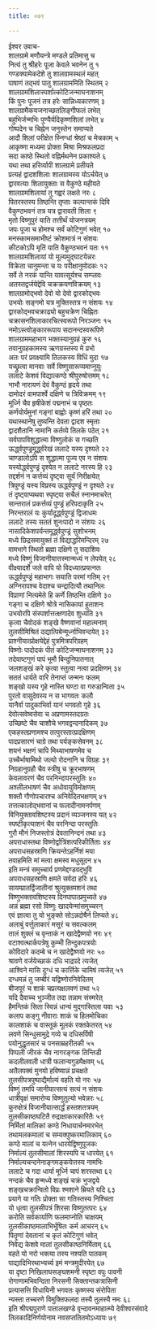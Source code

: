 ```yaml
---
title: ०७९

---
```

ईश्वर उवाच-  
शालग्रामे मणौयन्त्रे मण्डले प्रतिमासु च  
नित्यं तु श्रीहरेः पूजा केवले भवनेन तु १  
गण्डक्यामेकदेशे तु शालग्रामस्थलं महत्  
पाषाणं तद्भवं पातु शालग्राममिति स्थितम् २  
शालग्रामशिलास्पर्शात्कोटिजन्माघनाशनम्  
किं पुनः पूजनं तत्र हरेः सान्निध्यकारणम् ३  
शालग्रामैकयजनाच्छतलिङ्गीफलं लभेत्  
बहुभिर्जन्मभिः पुण्यैर्यदिकृष्णशिलां लभेत् ४  
गोष्पदेन च चिह्नेन जनुस्तेन समाप्यते  
आदौ शिलां परीक्षेत स्निग्धां श्रेष्ठां च मेचकाम् ५  
आकृष्णा मध्यमा प्रोक्ता मिश्रा मिश्रफलप्रदा  
सदा काष्ठे स्थितो वह्निर्मथनेन प्रकाश्यते ६  
यथा तथा हरिर्व्यापी शालग्रामे प्रतीयते  
प्रत्यहं द्वादशशिलाः शालग्रामस्य योऽर्चयेत् ७  
द्वारवत्याः शिलायुक्ताः स वैकुण्ठे महीयते  
शालग्रामशिलायां तु गह्वरं लक्षते नरः ८  
पितरस्तस्य तिष्ठन्ति तृप्ताः कल्पान्तकं दिवि  
वैकुण्ठभवनं तत्र यत्र द्वारावती शिला ९  
मृतो विष्णुपुरं याति तत्तीर्थं योजनत्रयम्  
जपः पूजा च होमश्च सर्वं कोटिगुणं भवेत् १०  
मनस्कामसमाभीष्टं क्रोशमात्रं न संशयः  
कीटकोऽपि मृतिं याति वैकुण्ठभवनं यतः ११  
शालग्रामशिलायां यो मूल्यमुद्घाटयेन्नरः  
विक्रेता चानुमन्ता च यः परीक्षानुमोदकः १२  
सर्वे ते नरकं यान्ति यावत्सूर्यश्च सम्प्लवः  
अतस्तद्वर्जयेद्देवि चक्रक्रयणविक्रयम् १३  
शालग्रामोद्भवो देवो यो देवो द्वारकोद्भवः  
उभयोः सङ्गमो यत्र मुक्तिस्तत्र न संशयः १४  
द्वारकोद्भवचक्राढ्यो बहुचक्रेण चिह्नितः  
चक्रासनशिलाकारचित्स्वरूपो निरञ्जनः १५  
नमोऽस्त्वोङ्काररूपाय सदानन्दस्वरूपिणे  
शालग्राममहाभाग भक्तस्यानुग्रहं कुरु १६  
तवानुग्रहकामस्य ऋणग्रस्तस्य मे प्रभो  
अतः परं प्रवक्ष्यामि तिलकस्य विधिं मुदा १७  
यच्छ्रुत्वा मानवाः सर्वे विष्णुसारूप्यमाप्नुयुः  
ललाटे केशवं विद्यात्कण्ठे श्रीपुरुषोत्तमम् १८  
नाभौ नारायणं देवं वैकुण्ठं हृदये तथा  
दामोदरं वामपार्श्वे दक्षिणे च त्रिविक्रमम् १९  
मूर्ध्नि चैव हृषीकेशं पद्मनाभं च पृष्ठतः  
कर्णयोर्यमुनां गङ्गां बाह्वोः कृष्णं हरिं तथा २०  
यथास्थानेषु तुष्यन्ति देवता द्वादश स्मृताः  
द्वादशैतानि नामानि कर्तव्ये तिलके पठेत् २१  
सर्वपापविशुद्धात्मा विष्णुलोकं स गच्छति  
ऊर्द्ध्वपुण्ड्रमूर्द्ध्वरेखं ललाटे यस्य दृश्यते २२  
चाण्डालोऽपि स शुद्धात्मा पूज्य एव न संशयः  
यस्योर्द्ध्वपुण्ड्रं दृश्येत न ललाटे नरस्य हि २३  
तद्दर्शनं न कर्त्तव्यं दृष्ट्वा सूर्यं निरीक्षयेत्  
त्रिपुण्ड्रं यस्य विप्रस्य ऊर्द्ध्वपुण्ड्रं न दृश्यते २४  
तं दृष्ट्वाप्यथवा स्पृष्ट्वा सचैलं स्नानमाचरेत्  
सान्तरालं प्रकर्त्तव्यं पुण्ड्रं हरिपदाकृति २५  
निरन्तरालं यः कुर्यादूर्द्ध्वपुण्ड्रं द्विजाधमः  
ललाटे तस्य सततं शुनःपादो न संशयः २६  
नासादिकेशपर्यन्तमूर्द्ध्वपुण्ड्रं सुशोभनम्  
मध्ये छिद्रसमायुक्तं तं विद्याद्धरिमन्दिरम् २७  
वामभागे स्थितो ब्रह्मा दक्षिणे तु सदाशिवः  
मध्ये विष्णुं विजानीयात्तस्मान्मध्यं न लेपयेत् २८  
वीक्ष्यादर्शे जले वापि यो विदध्यात्प्रयत्नतः  
ऊर्द्ध्वपुण्ड्रं महाभागः सयाति परमां गतिम् २९  
अग्निरापश्च वेदाश्च चन्द्रादित्यौ तथानिलः  
विप्राणां नित्यमेते हि कर्णे तिष्ठन्ति दक्षिणे ३०  
गङ्गा च दक्षिणे श्रोत्रे नासिकायां हुताशनः  
उभयोरपि संस्पर्शात्तत्क्षणादेव शुध्यति ३१  
कृत्वा चैवोदकं शङ्खे वैष्णवानां महात्मनाम्  
तुलसीमिश्रितं दद्यात्पिबेन्मूर्ध्नाभिवन्दयेत् ३२  
प्राश्नीयात्प्रोक्षयेद्देहं पुत्रमित्रपरिग्रहम्  
विष्णोः पादोदकं पीतं कोटिजन्माघनाशनम् ३३  
तदेवाष्टगुणं पापं भूमौ बिन्दुनिपातनात्  
जलशङ्खं करे कृत्वा स्तुत्वा नत्वा प्रदक्षिणम् ३४  
सततं धार्यते वारि तेनाप्तं जन्मनः फलम्  
शङ्खो यस्य गृहे नास्ति घण्टा वा गरुडान्विता ३५  
पुरतो वासुदेवस्य न स भागवतः कलौ  
यानैर्वा पादुकाभिर्वा यानं भगवतो गृहे ३६  
देवोत्सवेष्वसेवा च अप्रणामस्तदग्रतः  
उच्छिष्टे चैव चाशौचे भगवद्वन्दनादिकम् ३७  
एकहस्तप्रणामश्च तत्पुरस्तात्प्रदक्षिणम्  
पादप्रसारणं चाग्रे तथा पर्यङ्कसेवनम् ३८  
शयनं भक्षणं चापि मिथ्याभाषणमेव च  
उच्चैर्भाषामिथो जल्पो रोदनानि च विग्रहः ३९  
निग्रहानुग्रहौ चैव स्त्रीषु च क्रूरभाषणम्  
केवलावरणं चैव परनिन्दापरस्तुतिः ४०  
अश्लीलभाषणं चैव अधोवायुविमोक्षणम्  
शक्तौ गौणोपचारश्च अनिवेदितभक्षणम् ४१  
तत्तत्कालोद्भवानां च फलादीनामनर्पणम्  
विनियुक्तावशिष्टस्य प्रदानं व्यञ्जनस्य यत् ४२  
स्पष्टीकृत्याशनं चैव परनिन्दा परस्तुतिः  
गुरौ मौनं निजस्तोत्रं देवतानिन्दनं तथा ४३  
अपराधास्तथा विष्णोर्द्वात्रिंशत्परिकीर्तिताः ४४  
अपराधसहस्राणि क्रियन्तेऽहर्निशं मया  
तवाहमिति मां मत्वा क्षमस्व मधुसूदन ४५  
इति मन्त्रं समुच्चार्य प्रणमेद्दण्डवद्भुवि  
अपराधसहस्राणि क्षमते सर्वदा हरिः ४६  
सायम्प्रातर्द्विजातीनां श्रुत्युक्तमशनं तथा  
विष्णुभक्तावशिष्टस्य दिनपापात्प्रमुच्यते ४७  
अन्नं ब्रह्मा रसो विष्णुः खादयेन्मांसमुच्चरन्  
एवं ज्ञात्वा तु यो भुङ्क्ते सोऽन्नदोषैर्न लिप्यते ४८  
अलाबुं वर्त्तुलाकारं मसूरं च सवल्कलम्  
तालं शुक्लं च वृन्ताकं न खादेद्वैष्णवो नरः ४९  
वटाश्वत्थार्कपत्रेषु कुम्भी तिन्दुकपत्रयोः  
कोविदारे कदम्बे च न खादेद्वैष्णवो नरः ५०  
श्रावणे वर्जयेच्छाकं दधि भाद्रपदे त्यजेत्  
आश्विने मासि दुग्धं च कार्त्तिके चामिषं त्यजेत् ५१  
दग्धमन्नं तु जम्बीरं यद्विष्णोरनिवेदितम्  
बीजपूरं च शाकं चप्रत्यक्षलवणं तथा ५२  
यदि दैवाच्च भुञ्जीत तदा तन्नाम संस्मरेत्  
हैमन्तिकं सिता स्विन्नं धान्यं मुद्गास्तिला यवाः ५३  
कलाप कङ्गु नीवाराः शाकं च हिलमोचिका  
कालशाकं च वास्तूकं मूलकं रक्तकेतरत् ५४  
लवणे सिन्धुसामुद्रे गव्ये च दधिसर्पिषी  
पयोनुद्धृतसारं च पनसाम्रहरीतकी ५५  
पिप्पली जीरकं चैव नागरङ्गक तिन्तिडी  
कदलीलवली धात्री फलान्यगुडमैक्षवम् ५६  
अतैलपक्वं मुनयो हविष्यान्नं प्रचक्षते  
तुलसीपत्रपुष्पाद्यैर्माल्यं वहति यो नरः ५७  
विष्णुं तमपि जानीयात्सत्यं सत्यं न संशयः  
धात्रीवृक्षं समारोप्य विष्णुतुल्यो भवेन्नरः ५८  
कुरुक्षेत्रं विजानीयात्सार्द्धं हस्तशतत्रयम्  
तुलसीकाष्ठघटितै रुद्राक्षाकारकारितैः ५९  
निर्मितां मालिकां कण्ठे निधायार्चनमारभेत्  
तथामलकमालां च सम्यक्पुष्करमालिकाम् ६०  
कण्ठे मालां च यत्नेन धारयेद्विष्णुपूजकः  
निर्माल्यं तुलसीमालां शिरस्यपि च धारयेत् ६१  
निर्माल्यचन्दनेनाङ्गमङ्कयेत्तस्य नामभिः  
ललाटे च गदा धार्या मूर्ध्नि चापं शरस्तथा ६२  
नन्दकं चैव हृन्मध्ये शङ्खं चक्रं भुजद्वये  
शङ्खचक्रान्वितो विप्रः श्मशाने म्रियते यदि ६३  
प्रयागे या गतिः प्रोक्ता सा गतिस्तस्य निश्चिता  
यो धृत्वा तुलसीपत्रं शिरसा विष्णुतत्परः ६४  
करोति सर्वकार्याणि फलमाप्नोति चाक्षयम्  
तुलसीकाष्ठमालाभिर्भूषितः कर्म आचरन् ६५  
पितॄणां देवतानां च कृतं कोटिगुणं भवेत्  
निवेद्य केशवे मालां तुलसीकाष्ठनिर्मिताम् ६६  
वहते यो नरो भक्त्या तस्य नश्यति पातकम्  
पाद्यादिभिरथाभ्यर्च्य इमं मन्त्रमुदीरयेत् ६७  
या दृष्टा निखिलाघसङ्घशमनी स्पृष्टा वपुः पावनी  
रोगाणामभिवन्दिता निरसनी सिक्तान्तकत्रासिनी  
प्रत्यासत्ति विधायिनी भगवतः कृष्णस्य संरोपिता  
न्यस्ता तच्चरणे विमुक्तिफलदा तस्यै तुलस्यै नमः ६८  
इति श्रीपद्मपुराणे पातालखण्डे वृन्दावनमाहात्म्ये देवीश्वरसंवादे  
तिलकादिनिर्णयोनाम नवसप्ततितमोऽध्यायः ७९